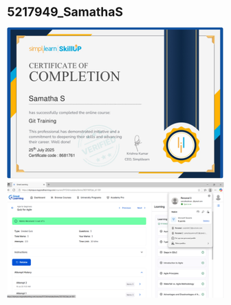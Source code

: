 # 5217949\_SamathaS

<img src="https://github.com/SamathaS03/5217949_SamathaS/blob/main/git/git%20certifiate.jpg" alt="gitss">

<img src="https://github.com/SamathaS03/5217949_SamathaS/blob/main/agile%20certificate.png" alt="image">

